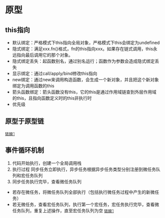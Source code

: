 # 原型
## this指向
- 默认绑定：严格模式下this指向全局对象，严格模式下this会绑定为undefined
- 隐式绑定：满足xxx.fn()格式，fn的this指向xxx。如果存在链式调用，this永远指向最后调用它的那个对象。
- 隐式绑定丢失：起函数别名，通过别名运行；函数作为参数会造成隐式绑定丢失
- 显示绑定：通过call/apply/bind修改this指向
- new绑定：通过new来调用构造函数，会生成一个新对象，并且把这个新对象绑定为调用函数的this
- 箭头函数绑定：箭头函数没有this，它的this是通过作用域链查到外层作用域的this，且指向函数定义时的this非执行时
- 优先级

## 原型于原型链
[`链接🔗`](https://juejin.cn/post/7018355953955241997)

## 事件循环机制
1. 代码开始执行，创建一个全局调用栈
2. 执行过程 同步任务立即执行，异步任务根据异步任务类型分别注册到微任务队列和宏任务队列
3. 同步任务执行完毕，查看微任务队列
  - 若存在微任务，将微任务队列全部执行（包括执行微任务过程中产生的新微任务）
  - 若无微任务，查看宏任务队列，执行第一个宏任务，宏任务执行完毕，查看微任务队列，重复上述操作，直至宏任务队列为空
[`链接🔗`](https://juejin.cn/post/7020328988715270157)
